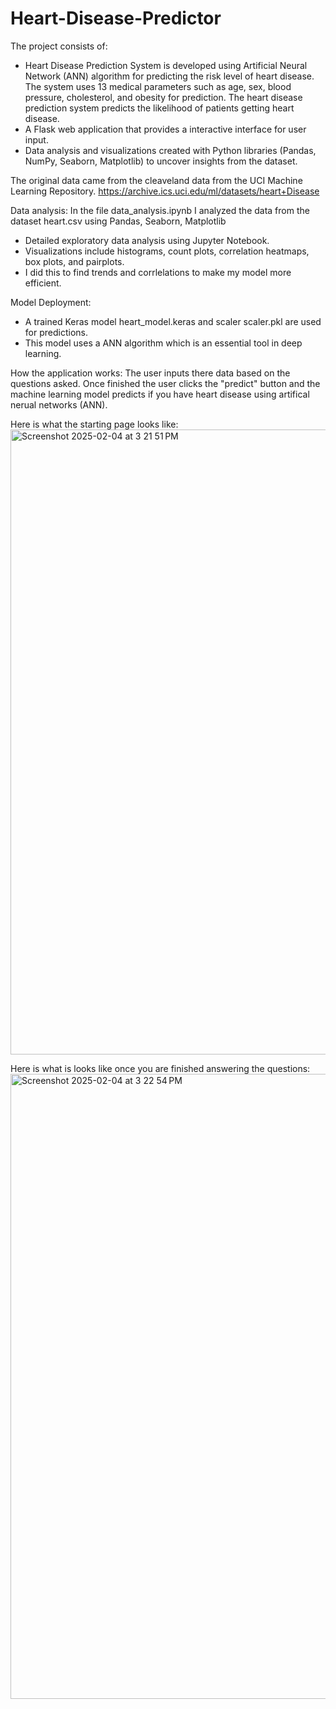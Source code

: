 # Heart-Disease-Predictor
The project consists of:
- Heart Disease Prediction System is developed using Artificial Neural Network (ANN) algorithm for predicting the risk level of heart disease. The system uses 13 medical 
  parameters such as age, sex, blood pressure, cholesterol, and obesity for prediction. The heart disease prediction system predicts the likelihood of patients getting heart disease.
- A Flask web application that provides a interactive interface for user input.
- Data analysis and visualizations created with Python libraries (Pandas, NumPy, Seaborn, Matplotlib) to uncover insights from the dataset.

The original data came from the cleaveland data from the UCI Machine Learning Repository. https://archive.ics.uci.edu/ml/datasets/heart+Disease

Data analysis:
In the file data_analysis.ipynb I analyzed the data from the dataset heart.csv using Pandas, Seaborn, Matplotlib 
  - Detailed exploratory data analysis using Jupyter Notebook.
  - Visualizations include histograms, count plots, correlation heatmaps, box plots, and pairplots.
  - I did this to find trends and corrlelations to make my model more efficient.

Model Deployment:  
  - A trained Keras model heart_model.keras and scaler scaler.pkl are used for predictions.
  - This model uses a ANN algorithm which is an essential tool in deep learning.

How the application works:
The user inputs there data based on the questions asked. Once finished the user clicks the "predict" button and the machine learning model predicts if you have heart disease using artifical nerual networks (ANN). 

Here is what the starting page looks like:
<img width="1000" alt="Screenshot 2025-02-04 at 3 21 51 PM" src="https://github.com/user-attachments/assets/0ba017a2-f067-482d-82b0-d49fe0e6e0ba" />

Here is what is looks like once you are finished answering the questions:
<img width="1000" alt="Screenshot 2025-02-04 at 3 22 54 PM" src="https://github.com/user-attachments/assets/7a49d991-e854-4e10-9974-9758463d7a0c" />
